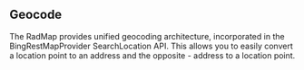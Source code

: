 ## Geocode
The RadMap provides unified geocoding architecture, incorporated in the BingRestMapProvider SearchLocation API.
This allows you to easily convert a location point to an address and the opposite - address to a location point.

[//]: <keywords: GeocodeProvider, ReverseGeocodeRequest, Location, Address, Service, BingRestMapProvider>
